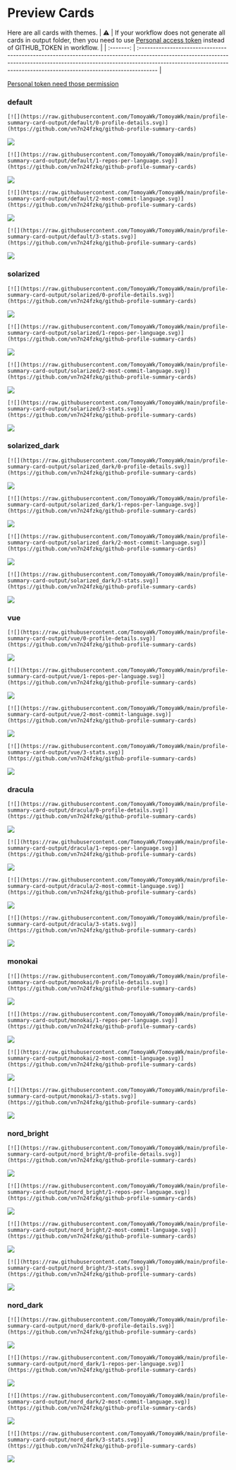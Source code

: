 
# Preview Cards

Here are all cards with themes.
| :warning: | If your workflow does not generate all cards in output folder, then you need to use [Personal access token](https://docs.github.com/en/actions/configuring-and-managing-workflows/creating-and-storing-encrypted-secrets) instead of GITHUB_TOKEN in workflow. |
| :-------: | :------------------------------------------------------------------------------------------------------------------------------------------------------------------------------------------------------------------------------------------------ |

[Personal token need those permission](https://github.com/vn7n24fzkq/github-profile-summary-cards/wiki/Personal-access-token-permissions)


### default


```
[![](https://raw.githubusercontent.com/TomoyaWk/TomoyaWk/main/profile-summary-card-output/default/0-profile-details.svg)](https://github.com/vn7n24fzkq/github-profile-summary-cards)
```
![](https://raw.githubusercontent.com/TomoyaWk/TomoyaWk/main/profile-summary-card-output/default/0-profile-details.svg)


```
[![](https://raw.githubusercontent.com/TomoyaWk/TomoyaWk/main/profile-summary-card-output/default/1-repos-per-language.svg)](https://github.com/vn7n24fzkq/github-profile-summary-cards)
```
![](https://raw.githubusercontent.com/TomoyaWk/TomoyaWk/main/profile-summary-card-output/default/1-repos-per-language.svg)


```
[![](https://raw.githubusercontent.com/TomoyaWk/TomoyaWk/main/profile-summary-card-output/default/2-most-commit-language.svg)](https://github.com/vn7n24fzkq/github-profile-summary-cards)
```
![](https://raw.githubusercontent.com/TomoyaWk/TomoyaWk/main/profile-summary-card-output/default/2-most-commit-language.svg)


```
[![](https://raw.githubusercontent.com/TomoyaWk/TomoyaWk/main/profile-summary-card-output/default/3-stats.svg)](https://github.com/vn7n24fzkq/github-profile-summary-cards)
```
![](https://raw.githubusercontent.com/TomoyaWk/TomoyaWk/main/profile-summary-card-output/default/3-stats.svg)


### solarized


```
[![](https://raw.githubusercontent.com/TomoyaWk/TomoyaWk/main/profile-summary-card-output/solarized/0-profile-details.svg)](https://github.com/vn7n24fzkq/github-profile-summary-cards)
```
![](https://raw.githubusercontent.com/TomoyaWk/TomoyaWk/main/profile-summary-card-output/solarized/0-profile-details.svg)


```
[![](https://raw.githubusercontent.com/TomoyaWk/TomoyaWk/main/profile-summary-card-output/solarized/1-repos-per-language.svg)](https://github.com/vn7n24fzkq/github-profile-summary-cards)
```
![](https://raw.githubusercontent.com/TomoyaWk/TomoyaWk/main/profile-summary-card-output/solarized/1-repos-per-language.svg)


```
[![](https://raw.githubusercontent.com/TomoyaWk/TomoyaWk/main/profile-summary-card-output/solarized/2-most-commit-language.svg)](https://github.com/vn7n24fzkq/github-profile-summary-cards)
```
![](https://raw.githubusercontent.com/TomoyaWk/TomoyaWk/main/profile-summary-card-output/solarized/2-most-commit-language.svg)


```
[![](https://raw.githubusercontent.com/TomoyaWk/TomoyaWk/main/profile-summary-card-output/solarized/3-stats.svg)](https://github.com/vn7n24fzkq/github-profile-summary-cards)
```
![](https://raw.githubusercontent.com/TomoyaWk/TomoyaWk/main/profile-summary-card-output/solarized/3-stats.svg)


### solarized_dark


```
[![](https://raw.githubusercontent.com/TomoyaWk/TomoyaWk/main/profile-summary-card-output/solarized_dark/0-profile-details.svg)](https://github.com/vn7n24fzkq/github-profile-summary-cards)
```
![](https://raw.githubusercontent.com/TomoyaWk/TomoyaWk/main/profile-summary-card-output/solarized_dark/0-profile-details.svg)


```
[![](https://raw.githubusercontent.com/TomoyaWk/TomoyaWk/main/profile-summary-card-output/solarized_dark/1-repos-per-language.svg)](https://github.com/vn7n24fzkq/github-profile-summary-cards)
```
![](https://raw.githubusercontent.com/TomoyaWk/TomoyaWk/main/profile-summary-card-output/solarized_dark/1-repos-per-language.svg)


```
[![](https://raw.githubusercontent.com/TomoyaWk/TomoyaWk/main/profile-summary-card-output/solarized_dark/2-most-commit-language.svg)](https://github.com/vn7n24fzkq/github-profile-summary-cards)
```
![](https://raw.githubusercontent.com/TomoyaWk/TomoyaWk/main/profile-summary-card-output/solarized_dark/2-most-commit-language.svg)


```
[![](https://raw.githubusercontent.com/TomoyaWk/TomoyaWk/main/profile-summary-card-output/solarized_dark/3-stats.svg)](https://github.com/vn7n24fzkq/github-profile-summary-cards)
```
![](https://raw.githubusercontent.com/TomoyaWk/TomoyaWk/main/profile-summary-card-output/solarized_dark/3-stats.svg)


### vue


```
[![](https://raw.githubusercontent.com/TomoyaWk/TomoyaWk/main/profile-summary-card-output/vue/0-profile-details.svg)](https://github.com/vn7n24fzkq/github-profile-summary-cards)
```
![](https://raw.githubusercontent.com/TomoyaWk/TomoyaWk/main/profile-summary-card-output/vue/0-profile-details.svg)


```
[![](https://raw.githubusercontent.com/TomoyaWk/TomoyaWk/main/profile-summary-card-output/vue/1-repos-per-language.svg)](https://github.com/vn7n24fzkq/github-profile-summary-cards)
```
![](https://raw.githubusercontent.com/TomoyaWk/TomoyaWk/main/profile-summary-card-output/vue/1-repos-per-language.svg)


```
[![](https://raw.githubusercontent.com/TomoyaWk/TomoyaWk/main/profile-summary-card-output/vue/2-most-commit-language.svg)](https://github.com/vn7n24fzkq/github-profile-summary-cards)
```
![](https://raw.githubusercontent.com/TomoyaWk/TomoyaWk/main/profile-summary-card-output/vue/2-most-commit-language.svg)


```
[![](https://raw.githubusercontent.com/TomoyaWk/TomoyaWk/main/profile-summary-card-output/vue/3-stats.svg)](https://github.com/vn7n24fzkq/github-profile-summary-cards)
```
![](https://raw.githubusercontent.com/TomoyaWk/TomoyaWk/main/profile-summary-card-output/vue/3-stats.svg)


### dracula


```
[![](https://raw.githubusercontent.com/TomoyaWk/TomoyaWk/main/profile-summary-card-output/dracula/0-profile-details.svg)](https://github.com/vn7n24fzkq/github-profile-summary-cards)
```
![](https://raw.githubusercontent.com/TomoyaWk/TomoyaWk/main/profile-summary-card-output/dracula/0-profile-details.svg)


```
[![](https://raw.githubusercontent.com/TomoyaWk/TomoyaWk/main/profile-summary-card-output/dracula/1-repos-per-language.svg)](https://github.com/vn7n24fzkq/github-profile-summary-cards)
```
![](https://raw.githubusercontent.com/TomoyaWk/TomoyaWk/main/profile-summary-card-output/dracula/1-repos-per-language.svg)


```
[![](https://raw.githubusercontent.com/TomoyaWk/TomoyaWk/main/profile-summary-card-output/dracula/2-most-commit-language.svg)](https://github.com/vn7n24fzkq/github-profile-summary-cards)
```
![](https://raw.githubusercontent.com/TomoyaWk/TomoyaWk/main/profile-summary-card-output/dracula/2-most-commit-language.svg)


```
[![](https://raw.githubusercontent.com/TomoyaWk/TomoyaWk/main/profile-summary-card-output/dracula/3-stats.svg)](https://github.com/vn7n24fzkq/github-profile-summary-cards)
```
![](https://raw.githubusercontent.com/TomoyaWk/TomoyaWk/main/profile-summary-card-output/dracula/3-stats.svg)


### monokai


```
[![](https://raw.githubusercontent.com/TomoyaWk/TomoyaWk/main/profile-summary-card-output/monokai/0-profile-details.svg)](https://github.com/vn7n24fzkq/github-profile-summary-cards)
```
![](https://raw.githubusercontent.com/TomoyaWk/TomoyaWk/main/profile-summary-card-output/monokai/0-profile-details.svg)


```
[![](https://raw.githubusercontent.com/TomoyaWk/TomoyaWk/main/profile-summary-card-output/monokai/1-repos-per-language.svg)](https://github.com/vn7n24fzkq/github-profile-summary-cards)
```
![](https://raw.githubusercontent.com/TomoyaWk/TomoyaWk/main/profile-summary-card-output/monokai/1-repos-per-language.svg)


```
[![](https://raw.githubusercontent.com/TomoyaWk/TomoyaWk/main/profile-summary-card-output/monokai/2-most-commit-language.svg)](https://github.com/vn7n24fzkq/github-profile-summary-cards)
```
![](https://raw.githubusercontent.com/TomoyaWk/TomoyaWk/main/profile-summary-card-output/monokai/2-most-commit-language.svg)


```
[![](https://raw.githubusercontent.com/TomoyaWk/TomoyaWk/main/profile-summary-card-output/monokai/3-stats.svg)](https://github.com/vn7n24fzkq/github-profile-summary-cards)
```
![](https://raw.githubusercontent.com/TomoyaWk/TomoyaWk/main/profile-summary-card-output/monokai/3-stats.svg)


### nord_bright


```
[![](https://raw.githubusercontent.com/TomoyaWk/TomoyaWk/main/profile-summary-card-output/nord_bright/0-profile-details.svg)](https://github.com/vn7n24fzkq/github-profile-summary-cards)
```
![](https://raw.githubusercontent.com/TomoyaWk/TomoyaWk/main/profile-summary-card-output/nord_bright/0-profile-details.svg)


```
[![](https://raw.githubusercontent.com/TomoyaWk/TomoyaWk/main/profile-summary-card-output/nord_bright/1-repos-per-language.svg)](https://github.com/vn7n24fzkq/github-profile-summary-cards)
```
![](https://raw.githubusercontent.com/TomoyaWk/TomoyaWk/main/profile-summary-card-output/nord_bright/1-repos-per-language.svg)


```
[![](https://raw.githubusercontent.com/TomoyaWk/TomoyaWk/main/profile-summary-card-output/nord_bright/2-most-commit-language.svg)](https://github.com/vn7n24fzkq/github-profile-summary-cards)
```
![](https://raw.githubusercontent.com/TomoyaWk/TomoyaWk/main/profile-summary-card-output/nord_bright/2-most-commit-language.svg)


```
[![](https://raw.githubusercontent.com/TomoyaWk/TomoyaWk/main/profile-summary-card-output/nord_bright/3-stats.svg)](https://github.com/vn7n24fzkq/github-profile-summary-cards)
```
![](https://raw.githubusercontent.com/TomoyaWk/TomoyaWk/main/profile-summary-card-output/nord_bright/3-stats.svg)


### nord_dark


```
[![](https://raw.githubusercontent.com/TomoyaWk/TomoyaWk/main/profile-summary-card-output/nord_dark/0-profile-details.svg)](https://github.com/vn7n24fzkq/github-profile-summary-cards)
```
![](https://raw.githubusercontent.com/TomoyaWk/TomoyaWk/main/profile-summary-card-output/nord_dark/0-profile-details.svg)


```
[![](https://raw.githubusercontent.com/TomoyaWk/TomoyaWk/main/profile-summary-card-output/nord_dark/1-repos-per-language.svg)](https://github.com/vn7n24fzkq/github-profile-summary-cards)
```
![](https://raw.githubusercontent.com/TomoyaWk/TomoyaWk/main/profile-summary-card-output/nord_dark/1-repos-per-language.svg)


```
[![](https://raw.githubusercontent.com/TomoyaWk/TomoyaWk/main/profile-summary-card-output/nord_dark/2-most-commit-language.svg)](https://github.com/vn7n24fzkq/github-profile-summary-cards)
```
![](https://raw.githubusercontent.com/TomoyaWk/TomoyaWk/main/profile-summary-card-output/nord_dark/2-most-commit-language.svg)


```
[![](https://raw.githubusercontent.com/TomoyaWk/TomoyaWk/main/profile-summary-card-output/nord_dark/3-stats.svg)](https://github.com/vn7n24fzkq/github-profile-summary-cards)
```
![](https://raw.githubusercontent.com/TomoyaWk/TomoyaWk/main/profile-summary-card-output/nord_dark/3-stats.svg)


